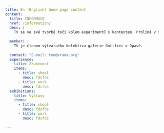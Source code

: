 ```yaml
---
title: En (English) home page content
content:
  title: INFORMACE
  href: /information/
  desc: |
    TV se ve své tvorbě točí kolem experimentů s kontextem. Prolíná v sebe i protichůdné cesty a jako laborant testuje životnost i základních prvků, jako je oči nebo strop. No a pak se to nabarví. Nepopiratelný je původ grafického designéra, ale i vliv mistrů jako David Hockney, Mark Rothko či Francis Bacon.
        
  member: |
    TV je členem výtvarného kolektivu galerie Gottfrei v Opavě.
    
  contact: "E-mail: tom@vrana.org"
  experience:
    title: Zkušenost
    items:
      - title: shool
        desc: fdsfds
      - title: work
        desc: fdsfds
  exhibitions:
    title: Výstavy
    items:
      - title: shool
        desc: fdsfds
      - title: work
        desc: fdsfds
  
---
```

